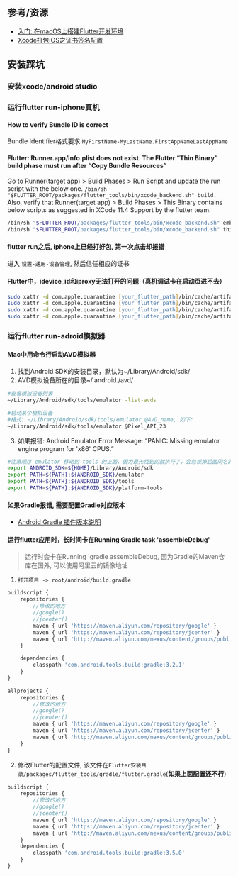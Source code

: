 ## 参考/资源
- [入门: 在macOS上搭建Flutter开发环境](https://flutterchina.club/setup-macos/)
- [Xcode打包IOS之证书签名配置](https://www.jianshu.com/p/083c72de47b0)

## 安装踩坑
### 安装xcode/android studio
### 运行flutter run-iphone真机
#### How to verify Bundle ID is correct
Bundle Identifier格式要求
`MyFirstName-MyLastName.FirstAppNameLastAppName`
#### Flutter: Runner.app/Info.plist does not exist. The Flutter “Thin Binary” build phase must run after “Copy Bundle Resources”
Go to Runner(target app) > Build Phases > Run Script and update the run script with the below one.
 `/bin/sh "$FLUTTER_ROOT/packages/flutter_tools/bin/xcode_backend.sh" build.`
Also, verify that Runner(target app) > Build Phases > This Binary contains below scripts as suggested in XCode 11.4 Support by the flutter team.
```zsh
/bin/sh "$FLUTTER_ROOT/packages/flutter_tools/bin/xcode_backend.sh" embed
/bin/sh "$FLUTTER_ROOT/packages/flutter_tools/bin/xcode_backend.sh" thin
```
#### flutter run之后, iphone上已经打好包, 第一次点击却报错
进入 `设置-通用-设备管理`, 然后信任相应的证书
#### Flutter中，idevice_id和iproxy无法打开的问题（真机调试卡在启动页进不去）
```zsh
sudo xattr -d com.apple.quarantine [your_flutter_path]/bin/cache/artifacts/libimobiledevice/idevice_id
sudo xattr -d com.apple.quarantine [your_flutter_path]/bin/cache/artifacts/libimobiledevice/ideviceinfo
sudo xattr -d com.apple.quarantine [your_flutter_path]/bin/cache/artifacts/libimobiledevice/idevicesyslog
sudo xattr -d com.apple.quarantine [your_flutter_path]/bin/cache/artifacts/usbmuxd/iproxy
```
### 运行flutter run-adroid模拟器
#### Mac中用命令行启动AVD模拟器
1. 找到Android SDK的安装目录，默认为~/Library/Android/sdk/
2. AVD模拟设备所在的目录~/.android./avd/
```zsh
#查看模拟设备列表
~/Library/Android/sdk/tools/emulator -list-avds

#启动某个模拟设备
#格式: ~/Library/Android/sdk/tools/emulator @AVD_name, 如下:
~/Library/Android/sdk/tools/emulator @Pixel_API_23
```
3. 如果报错: Android Emulator Error Message: “PANIC: Missing emulator engine program for 'x86' CPUS.”
```zsh
#注意顺序 emulator 移动到 tools 的上面，因为最先找到的就执行了，会忽视掉后面同名的
export ANDROID_SDK=${HOME}/Library/Android/sdk
export PATH=${PATH}:${ANDROID_SDK}/emulator
export PATH=${PATH}:${ANDROID_SDK}/tools
export PATH=${PATH}:${ANDROID_SDK}/platform-tools
```
#### 如果Gradle报错, 需要配置Gradle对应版本
- [Android Gradle 插件版本说明](https://developer.android.com/studio/releases/gradle-plugin)

#### 运行flutter应用时，长时间卡在Running Gradle task 'assembleDebug'
> 运行时会卡在Running 'gradle assembleDebug, 因为Gradle的Maven仓库在国外, 可以使用阿里云的镜像地址

1. `打开项目 -> root/android/build.gradle`
```js
buildscript {
    repositories {
        //修改的地方
        //google()
        //jcenter()
        maven { url 'https://maven.aliyun.com/repository/google' }
        maven { url 'https://maven.aliyun.com/repository/jcenter' }
        maven { url 'http://maven.aliyun.com/nexus/content/groups/public' }
    }

    dependencies {
        classpath 'com.android.tools.build:gradle:3.2.1'
    }
}

allprojects {
    repositories {
        //修改的地方
        //google()
        //jcenter()
        maven { url 'https://maven.aliyun.com/repository/google' }
        maven { url 'https://maven.aliyun.com/repository/jcenter' }
        maven { url 'http://maven.aliyun.com/nexus/content/groups/public' }
    }
}
```
2. 修改Flutter的配置文件, 该文件在`Flutter安装目录/packages/flutter_tools/gradle/flutter.gradle`(**如果上面配置还不行**)
```js
buildscript {
    repositories {
        //修改的地方
        //google()
        //jcenter()
        maven { url 'https://maven.aliyun.com/repository/google' }
        maven { url 'https://maven.aliyun.com/repository/jcenter' }
        maven { url 'http://maven.aliyun.com/nexus/content/groups/public' }
    }
    dependencies {
        classpath 'com.android.tools.build:gradle:3.5.0'
    }
}
```